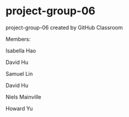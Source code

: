 # project-group-06
project-group-06 created by GitHub Classroom

Members:

Isabella Hao

David Hu

Samuel Lin

David Hu

Niels Mainville

Howard Yu

